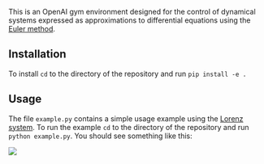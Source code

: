 This is an OpenAI gym environment designed for the control of dynamical systems expressed as approximations to differential equations using the [Euler method](https://en.wikipedia.org/wiki/Euler_method).

## Installation

To install `cd` to the directory of the repository and run `pip install -e .`

## Usage

The file `example.py` contains a simple usage example using the [Lorenz system](https://en.wikipedia.org/wiki/Lorenz_system). To run the example `cd` to the directory of the repository and run `python example.py`. You should see something like this:

![](example.gif)
